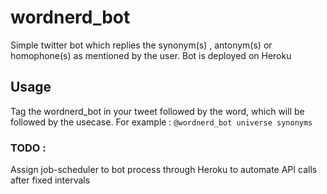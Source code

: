 # wordnerd_bot
Simple twitter bot which replies the synonym(s) , antonym(s) or homophone(s) as mentioned by the user. Bot is deployed on Heroku

## Usage
Tag the wordnerd_bot in your tweet followed by the word, which will be followed by the usecase. For example :
``` @wordnerd_bot universe synonyms ```


### TODO :
Assign job-scheduler to bot process through Heroku to automate API calls after fixed intervals
